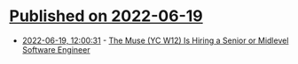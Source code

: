 # [Published on 2022-06-19](index.md)

* [2022-06-19, 12:00:31](https://news.ycombinator.com/item?id=31798505) - [The Muse (YC W12) Is Hiring a Senior or Midlevel Software Engineer](https://www.themuse.com/jobs/themuse/senior-software-engineer)
